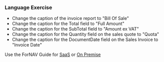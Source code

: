 ### Language Exercise

* Change the caption of the invoice report to "Bill Of Sale"
* Change the caption for the Total field to "Full Amount"
* Change the caption for the SubTotal field to "Amount ex VAT"
* Change the caption for the Quantity field on the sales quote to "Quota"
* Change the caption for the DocumentDate field on the Sales Invoice to "Invoice Date"

Use the ForNAV Guide for [SaaS]() or [On Premise]()

<!-- ToDO -> edit links -->